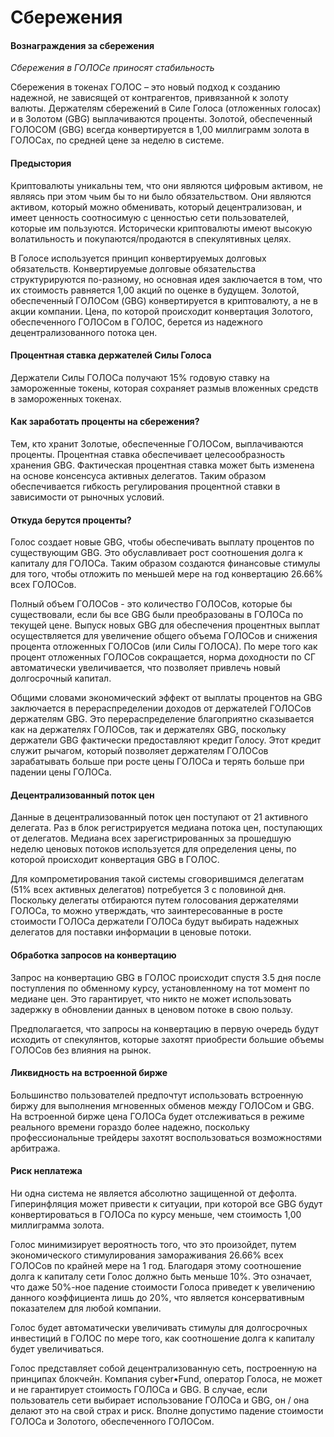 # Сбережения
#### Вознаграждения за сбережения
_Сбережения в ГОЛОСе приносят стабильность_

Сбережения в токенах ГОЛОС – это новый подход к созданию надежной, не зависящей от контрагентов, привязанной к золоту валюты. Держателям сбережений в Силе Голоса (отложенных голосах) и в Золотом (GBG) выплачиваются проценты.
Золотой, обеспеченный ГОЛОСОМ (GBG) всегда конвертируется в 1,00 миллиграмм золота в ГОЛОСах, по средней цене за неделю в системе.

#### Предыстория
Криптовалюты уникальны тем, что они являются цифровым активом, не являясь при этом чьим бы то ни было обязательством. Они являются активом, который можно обменивать, который децентрализован, и имеет ценность соотносимую с ценностью сети пользователей, которые им пользуются. Исторически криптовалюты имеют высокую волатильность и покупаются/продаются в спекулятивных целях.

В Голосе используется принцип конвертируемых долговых обязательств. Конвертируемые долговые обязательства структурируются по-разному, но основная идея заключается в том, что их стоимость равняется 1,00 акций по оценке в будущем. Золотой, обеспеченный ГОЛОСом (GBG) конвертируется в криптовалюту, а не в акции компании. Цена, по которой происходит конвертация Золотого, обеспеченного ГОЛОСом в ГОЛОС, берется из надежного децентрализованного потока цен.

#### Процентная ставка держателей Силы Голоса
Держатели Силы ГОЛОСа получают 15% годовую ставку на замороженные токены, которая сохраняет размыв вложенных средств в замороженных токенах.  

#### Как заработать проценты на сбережения?
Тем, кто хранит Золотые, обеспеченные ГОЛОСом, выплачиваются проценты. Процентная ставка обеспечивает целесообразность хранения GBG. Фактическая процентная ставка может быть изменена на основе консенсуса активных делегатов. Таким образом обеспечивается гибкость регулирования процентной ставки в зависимости от рыночных условий.

#### Откуда берутся проценты?
Голос создает новые GBG, чтобы обеспечивать выплату процентов по существующим GBG. Это обуславливает рост соотношения долга к капиталу для ГОЛОСа. Таким образом  создаются финансовые стимулы для того, чтобы отложить по меньшей мере на год конвертацию 26.66% всех ГОЛОСов. 

Полный объем ГОЛОСов - это количество ГОЛОСов, которые бы существовали, если бы все GBG были преобразованы в ГОЛОСа по текущей цене. Выпуск новых GBG для обеспечения процентных выплат осуществляется для увеличение общего объема ГОЛОСов и снижения процента отложенных ГОЛОСов (или Силы ГОЛОСА). По мере того как процент отложенных ГОЛОСов сокращается, норма доходности по СГ автоматически увеличивается, что позволяет привлечь новый долгосрочный капитал.

Общими словами экономический эффект от выплаты процентов на GBG заключается в перераспределении доходов от держателей ГОЛОСов держателям GBG. Это перераспределение благоприятно сказывается как на держателях ГОЛОСов, так и держателях GBG, поскольку держатели GBG фактически предоставляют кредит Голосу. Этот кредит служит рычагом, который позволяет держателям ГОЛОСов зарабатывать больше при росте цены ГОЛОСа и терять больше при падении цены ГОЛОСа.

#### Децентрализованный поток цен
Данные в децентрализованный поток цен поступают от 21 активного делегата. Раз в блок регистрируется медиана потока цен, поступающих от делегатов. Медиана всех зарегистрированных за прошедшую неделю ценовых потоков используется для определения цены, по которой происходит конвертация GBG в ГОЛОС. 

Для компрометирования такой системы сговорившимся делегатам (51% всех активных делегатов) потребуется 3 с половиной дня. Поскольку делегаты отбираются путем голосования держателями ГОЛОСа, то можно утверждать, что заинтересованные в росте стоимости ГОЛОСа держатели ГОЛОСа будут выбирать надежных делегатов для поставки информации в ценовые потоки.

#### Обработка запросов на конвертацию
Запрос на конвертацию GBG в ГОЛОС происходит спустя 3.5 дня после поступления по обменному курсу, установленному на тот момент по медиане цен. Это гарантирует, что никто не может использовать задержку в обновлении данных в ценовом потоке в свою пользу.

Предполагается, что запросы на конвертацию в первую очередь будут исходить от спекулянтов, которые захотят приобрести большие объемы ГОЛОСов без влияния на рынок.

#### Ликвидность на встроенной бирже
Большинство пользователей предпочтут использовать встроенную биржу для выполнения мгновенных обменов между ГОЛОСом и GBG. На встроенной бирже цена ГОЛОСа будет отслеживаться в режиме реального времени гораздо более надежно, поскольку профессиональные трейдеры захотят воспользоваться возможностями арбитража. 

#### Риск неплатежа
Ни одна система не является абсолютно защищенной от дефолта. Гиперинфляция может привести к ситуации, при которой все GBG будут конвертироваться в ГОЛОСа по курсу меньше, чем стоимость 1,00 миллиграмма золота. 

Голос минимизирует вероятность того, что это произойдет, путем  экономического стимулирования замораживания 26.66% всех ГОЛОСов по крайней мере на 1 год. Благодаря этому соотношение долга к капиталу сети Голос должно быть меньше 10%. Это означает, что даже 50%-ное падение стоимости Голоса приведет к увеличению данного коэффициента лишь до 20%, что является консервативным показателем для любой компании. 

Голос будет автоматически увеличивать стимулы для долгосрочных инвестиций в ГОЛОС по мере того, как соотношение долга к капиталу будет увеличиваться.

Голос представляет собой децентрализованную сеть, построенную на принципах блокчейн. Компания cyber•Fund, оператор Голоса, не может и не гарантирует стоимость ГОЛОСа и GBG. В случае, если пользователь сети выбирает использование ГОЛОСа и GBG, он / она делают это на свой страх и риск. Вполне допустимо падение стоимости ГОЛОСа и Золотого, обеспеченного ГОЛОСом.
